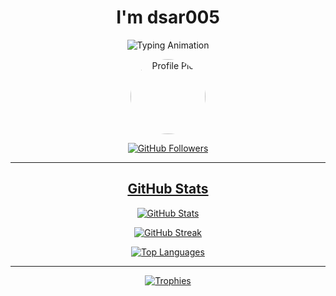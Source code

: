 <h1 align="center">I'm dsar005</h1>

<p align="center">
  <img src="https://readme-typing-svg.herokuapp.com?color=1C71FA&width=420&lines=no+one;D+S+A+R+0+0+5" alt="Typing Animation"/>
</p>

<p align="center">
  <a href="https://github.com/dsar005">
    <img src="https://avatars.githubusercontent.com/dsar005?s=200" alt="Profile Pic" width="120" style="border-radius:50%"/>
  </a>
</p>

<p align="center">
  <a href="https://github.com/dsar005">
    <img src="https://img.shields.io/github/followers/dsar005?label=GitHub&logo=github&style=for-the-badge&color=green" alt="GitHub Followers" />
<!--   </a>
  <a href="https://t.me/dsar005">
    <img src="https://img.shields.io/badge/Telegram-blue?style=for-the-badge&logo=telegram" alt="Telegram" />
  </a> -->
</p>

---

<h2 align="center">GitHub Stats</h2>

<p align="center">
  <img src="https://github-readme-stats.vercel.app/api?username=dsar005&show_icons=true&count_private=true&theme=radical" alt="GitHub Stats" />
</p>

<p align="center">
  <img src="https://github-readme-streak-stats-eight.vercel.app/?user=dsar005&theme=radical" alt="GitHub Streak" />
</p>

<p align="center">
  <img src="https://github-readme-stats.vercel.app/api/top-langs?username=dsar005&layout=compact&theme=radical" alt="Top Languages" />
</p>

---

<div align="center">
  <img src="https://github-profile-trophy.vercel.app/?username=dsar005&theme=radical&row=1&column=5&margin-w=10" alt="Trophies" />
</div>

<!---
dsar005/dsar005 is a ✨ special ✨ repository since its README.md appears on your GitHub profile.
--->
